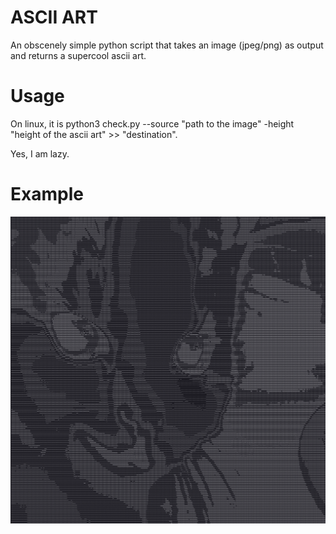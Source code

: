 # ASCII ART
An obscenely simple python script that takes an image (jpeg/png) as output and returns a supercool ascii art.
# Usage
On linux, it is 
python3 check.py --source "path to the image" -height "height of the ascii art" >> "destination".


Yes, I am lazy.

# Example
![alt text](catto.png)